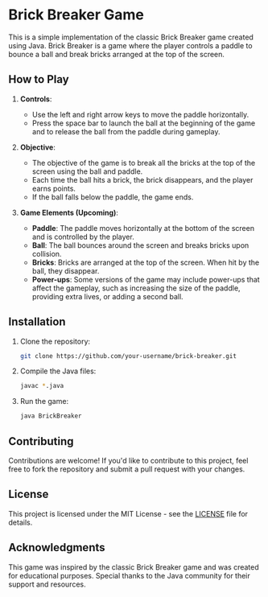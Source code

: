 # Brick Breaker Game

This is a simple implementation of the classic Brick Breaker game created using Java. Brick Breaker is a game where the player controls a paddle to bounce a ball and break bricks arranged at the top of the screen.

## How to Play

1. **Controls**:
   - Use the left and right arrow keys to move the paddle horizontally.
   - Press the space bar to launch the ball at the beginning of the game and to release the ball from the paddle during gameplay.

2. **Objective**:
   - The objective of the game is to break all the bricks at the top of the screen using the ball and paddle.
   - Each time the ball hits a brick, the brick disappears, and the player earns points.
   - If the ball falls below the paddle, the game ends.

3. **Game Elements (Upcoming)**:
   - **Paddle**: The paddle moves horizontally at the bottom of the screen and is controlled by the player.
   - **Ball**: The ball bounces around the screen and breaks bricks upon collision.
   - **Bricks**: Bricks are arranged at the top of the screen. When hit by the ball, they disappear.
   - **Power-ups**: Some versions of the game may include power-ups that affect the gameplay, such as increasing the size of the paddle, providing extra lives, or adding a second ball.

## Installation

1. Clone the repository:

    ```bash
    git clone https://github.com/your-username/brick-breaker.git
    ```

2. Compile the Java files:

    ```bash
    javac *.java
    ```

3. Run the game:

    ```bash
    java BrickBreaker
    ```

## Contributing

Contributions are welcome! If you'd like to contribute to this project, feel free to fork the repository and submit a pull request with your changes.

## License

This project is licensed under the MIT License - see the [LICENSE](LICENSE) file for details.

## Acknowledgments

This game was inspired by the classic Brick Breaker game and was created for educational purposes. Special thanks to the Java community for their support and resources.
